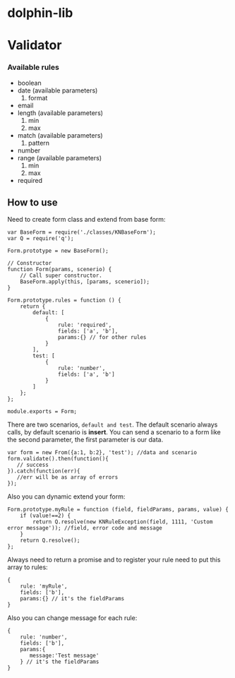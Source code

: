 # dolphin-lib



# Validator

### Available rules

* boolean
* date (available parameters)
  1. format
* email
* length (available parameters)
  1. min
  2. max 
* match (available parameters)
  1. pattern
* number
* range (available parameters)
  1. min
  2. max
* required


## How to use 

Need to create form class and extend from base form:

```
var BaseForm = require('./classes/KNBaseForm');
var Q = require('q');

Form.prototype = new BaseForm();

// Constructor
function Form(params, scenerio) {
    // Call super constructor.
    BaseForm.apply(this, [params, scenerio]);
}

Form.prototype.rules = function () {
    return {
        default: [
            {
                rule: 'required',
                fields: ['a', 'b'],
                params:{} // for other rules
            }
        ],
        test: [
            {
                rule: 'number',
                fields: ['a', 'b']
            }
        ]
    };
};

module.exports = Form;
```

There are two scenarios, `default and test`. The default scenario always calls, by default scenario is **insert**. You can send a scenario to a form like the second parameter, the first parameter is our data.

```
var form = new From({a:1, b:2}, 'test'); //data and scenario
form.validate().then(function(){
   // success 
}).catch(function(err){
   //err will be as array of errors
});
```

Also you can dynamic extend your form:

```
Form.prototype.myRule = function (field, fieldParams, params, value) {
    if (value!==2) {
        return Q.resolve(new KNRuleException(field, 1111, 'Custom error message')); //field, error code and message
    }
    return Q.resolve();
};
```   
Always need to return a promise and to register your rule need to put this array to rules:
```
{
    rule: 'myRule',
    fields: ['b'],
    params:{} // it's the fieldParams
}
```

Also you can change message for each rule:
```
{
    rule: 'number',
    fields: ['b'],
    params:{
       message:'Test message'
    } // it's the fieldParams
}
```